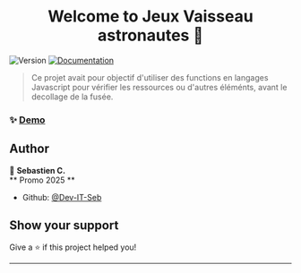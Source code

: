 <h1 align="center">Welcome to Jeux Vaisseau astronautes 👋</h1>
<p>
  <img alt="Version" src="https://img.shields.io/badge/version-1.0-blue.svg?cacheSeconds=2592000" />
  <a href="https://developer.mozilla.org/en-US/docs/Web/JavaScript/Guide/Functions" target="_blank">
    <img alt="Documentation" src="https://img.shields.io/badge/documentation-yes-brightgreen.svg" />
  </a>
</p>

> Ce projet avait pour objectif d'utiliser des functions en langages Javascript pour vérifier les ressources ou d'autres éléménts, avant le decollage de la fusée.

### ✨ [Demo](https://dev-it-seb.github.io/Jeux-Vaisseau/)

## Author

👤 **Sebastien C.**  
** Promo 2025 **

* Github: [@Dev-IT-Seb](https://github.com/Dev-IT-Seb)

## Show your support

Give a ⭐️ if this project helped you!

***
